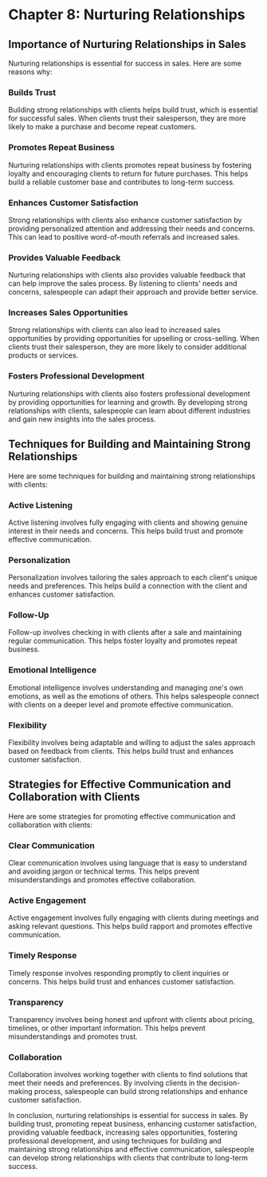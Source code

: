 Chapter 8: Nurturing Relationships
==================================

Importance of Nurturing Relationships in Sales
----------------------------------------------

Nurturing relationships is essential for success in sales. Here are some reasons why:

### Builds Trust

Building strong relationships with clients helps build trust, which is essential for successful sales. When clients trust their salesperson, they are more likely to make a purchase and become repeat customers.

### Promotes Repeat Business

Nurturing relationships with clients promotes repeat business by fostering loyalty and encouraging clients to return for future purchases. This helps build a reliable customer base and contributes to long-term success.

### Enhances Customer Satisfaction

Strong relationships with clients also enhance customer satisfaction by providing personalized attention and addressing their needs and concerns. This can lead to positive word-of-mouth referrals and increased sales.

### Provides Valuable Feedback

Nurturing relationships with clients also provides valuable feedback that can help improve the sales process. By listening to clients' needs and concerns, salespeople can adapt their approach and provide better service.

### Increases Sales Opportunities

Strong relationships with clients can also lead to increased sales opportunities by providing opportunities for upselling or cross-selling. When clients trust their salesperson, they are more likely to consider additional products or services.

### Fosters Professional Development

Nurturing relationships with clients also fosters professional development by providing opportunities for learning and growth. By developing strong relationships with clients, salespeople can learn about different industries and gain new insights into the sales process.

Techniques for Building and Maintaining Strong Relationships
------------------------------------------------------------

Here are some techniques for building and maintaining strong relationships with clients:

### Active Listening

Active listening involves fully engaging with clients and showing genuine interest in their needs and concerns. This helps build trust and promote effective communication.

### Personalization

Personalization involves tailoring the sales approach to each client's unique needs and preferences. This helps build a connection with the client and enhances customer satisfaction.

### Follow-Up

Follow-up involves checking in with clients after a sale and maintaining regular communication. This helps foster loyalty and promotes repeat business.

### Emotional Intelligence

Emotional intelligence involves understanding and managing one's own emotions, as well as the emotions of others. This helps salespeople connect with clients on a deeper level and promote effective communication.

### Flexibility

Flexibility involves being adaptable and willing to adjust the sales approach based on feedback from clients. This helps build trust and enhances customer satisfaction.

Strategies for Effective Communication and Collaboration with Clients
---------------------------------------------------------------------

Here are some strategies for promoting effective communication and collaboration with clients:

### Clear Communication

Clear communication involves using language that is easy to understand and avoiding jargon or technical terms. This helps prevent misunderstandings and promotes effective collaboration.

### Active Engagement

Active engagement involves fully engaging with clients during meetings and asking relevant questions. This helps build rapport and promotes effective communication.

### Timely Response

Timely response involves responding promptly to client inquiries or concerns. This helps build trust and enhances customer satisfaction.

### Transparency

Transparency involves being honest and upfront with clients about pricing, timelines, or other important information. This helps prevent misunderstandings and promotes trust.

### Collaboration

Collaboration involves working together with clients to find solutions that meet their needs and preferences. By involving clients in the decision-making process, salespeople can build strong relationships and enhance customer satisfaction.

In conclusion, nurturing relationships is essential for success in sales. By building trust, promoting repeat business, enhancing customer satisfaction, providing valuable feedback, increasing sales opportunities, fostering professional development, and using techniques for building and maintaining strong relationships and effective communication, salespeople can develop strong relationships with clients that contribute to long-term success.
